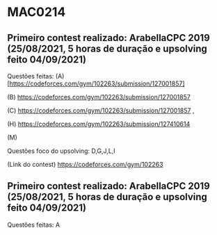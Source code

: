 # MAC0214

## Primeiro contest realizado: ArabellaCPC 2019 (25/08/2021, 5 horas de duração e upsolving feito 04/09/2021)
Questões feitas: 
(A)[https://codeforces.com/gym/102263/submission/127001857]

(B) https://codeforces.com/gym/102263/submission/127001857 

(C) https://codeforces.com/gym/102263/submission/127001857 ,

(H) https://codeforces.com/gym/102263/submission/127410614

(M) 

Questões foco do upsolving: D,G,J,L,I

(Link do contest) https://codeforces.com/gym/102263

## Primeiro contest realizado: ArabellaCPC 2019 (25/08/2021, 5 horas de duração e upsolving feito 04/09/2021)
Questões feitas: A
